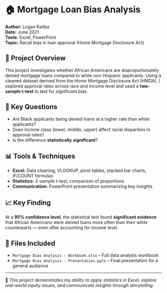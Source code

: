 # 🏠 Mortgage Loan Bias Analysis
**Author:** Logan Kaliba  
**Date:** June 2021  
**Tools:** Excel, PowerPoint  
**Topic:** Racial bias in loan approval (Home Mortgage Disclosure Act)

## 📌 Project Overview
This project investigates whether African Americans are disproportionately denied mortgage loans compared to white non-Hispanic applicants. Using a cleaned dataset derived from the Home Mortgage Disclosure Act (HMDA), I explored approval rates across race and income level and used a **two-sample t-test** to test for significant bias.

## 🧠 Key Questions
- Are Black applicants being denied loans at a higher rate than white applicants?
- Does income class (lower, middle, upper) affect racial disparities in approval rates?
- Is the difference **statistically significant**?

## 📊 Tools & Techniques
- **Excel:** Data cleaning, VLOOKUP, pivot tables, stacked bar charts, IF/COUNT formulas  
- **Statistics:** 2-sample t-test, comparison of proportions  
- **Communication:** PowerPoint presentation summarizing key insights

## 📈 Key Finding
At a **95% confidence level**, the statistical test found **significant evidence** that African Americans were denied loans more often than their white counterparts — even after accounting for income level.

## 📁 Files Included
- `Mortgage Bias Analysis - Workbook.xlsx` – Full data analysis workbook    
- `Mortgage Bias Analysis - Presentation.pptx` – Final presentation for a general audience

---

📌 *This project demonstrates my ability to apply statistics in Excel, explore real-world equity issues, and communicate insights through storytelling.*
